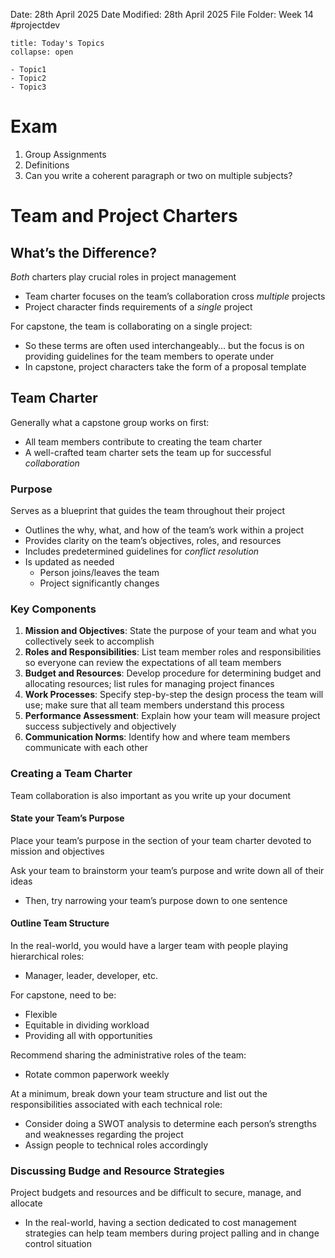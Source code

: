 Date: 28th April 2025
Date Modified: 28th April 2025
File Folder: Week 14
#projectdev

```ad-abstract
title: Today's Topics
collapse: open

- Topic1
- Topic2
- Topic3

```

# Exam

1. Group Assignments
2. Definitions
3. Can you write a coherent paragraph or two on multiple subjects?

# Team and Project Charters

## What’s the Difference?

*Both* charters play crucial roles in project management
- Team charter focuses on the team’s collaboration cross *multiple* projects
- Project character finds requirements of a *single* project

For capstone, the team is collaborating on a single project:
- So these terms are often used interchangeably… but the focus is on providing guidelines for the team members to operate under
- In capstone, project characters take the form of a proposal template

## Team Charter

Generally what a capstone group works on first:
- All team members contribute to creating the team charter
- A well-crafted team charter sets the team up for successful *collaboration*

### Purpose

Serves as a blueprint that guides the team throughout their project
- Outlines the why, what, and how of the team’s work within a project
- Provides clarity on the team’s objectives, roles, and resources
- Includes predetermined guidelines for *conflict resolution*
- Is updated as needed
	- Person joins/leaves the team
	- Project significantly changes

### Key Components

1. **Mission and Objectives**: State the purpose of your team and what you collectively seek to accomplish
2. **Roles and Responsibilities**: List team member roles and responsibilities so everyone can review the expectations of all team members
3. **Budget and Resources**: Develop procedure for determining budget and allocating resources; list rules for managing project finances
4. **Work Processes**: Specify step-by-step the design process the team will use; make sure that all team members understand this process
5. **Performance Assessment**: Explain how your team will measure project success subjectively and objectively
6. **Communication Norms**: Identify how and where team members communicate with each other

### Creating a Team Charter

Team collaboration is also important as you write up your document

#### State your Team’s Purpose

Place your team’s purpose in the section of your team charter devoted to mission and objectives

Ask your team to brainstorm your team’s purpose and write down all of their ideas
- Then, try narrowing your team’s purpose down to one sentence

#### Outline Team Structure

In the real-world, you would have a larger team with people playing hierarchical roles:
- Manager, leader, developer, etc.

For capstone, need to be:
- Flexible
- Equitable in dividing workload
- Providing all with opportunities

Recommend sharing the administrative roles of the team:
- Rotate common paperwork weekly

At a minimum, break down your team structure and list out the responsibilities associated with each technical role:
- Consider doing a SWOT analysis to determine each person’s strengths and weaknesses regarding the project
- Assign people to technical roles accordingly

### Discussing Budge and Resource Strategies

Project budgets and resources and be difficult to secure, manage, and allocate
- In the real-world, having a section dedicated to cost management strategies can help team members during project palling and in change control situation




